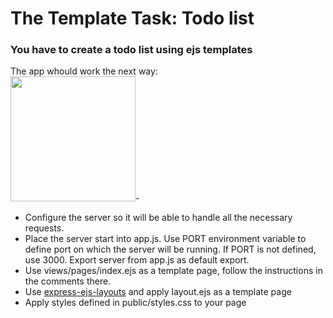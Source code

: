 # The Template Task: Todo list

### You have to create a todo list using ejs templates

The app whould work the next way:  
<img src="./.github/todo_rec.gif" width="200">-  

 - Configure the server so it will be able to handle all the necessary requests.  
 - Place the server start into app.js. Use PORT environment variable to define port on which the server will be running. If PORT is not defined, use 3000. Export server from app.js as default export.  
 - Use views/pages/index.ejs as a template page, follow the instructions in the comments there.  
 - Use [express-ejs-layouts](https://www.npmjs.com/package/express-ejs-layouts) and apply layout.ejs as a template page  
 - Apply styles defined in public/styles.css to your page


